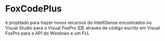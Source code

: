 # FoxCodePlus
é projetado para trazer novos recursos do IntelliSense encontrados no Visual Studio para o Visual FoxPro IDE através de código escrito em Visual FoxPro para a API do Windows e um FLL
